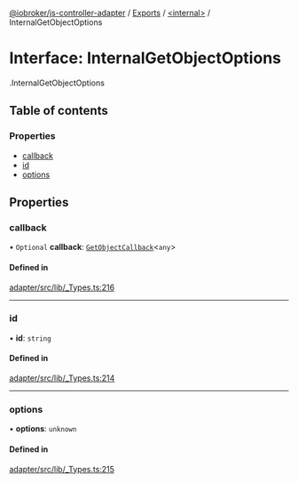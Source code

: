 [@iobroker/js-controller-adapter](../README.md) / [Exports](../modules.md) / [<internal\>](../modules/internal_.md) / InternalGetObjectOptions

# Interface: InternalGetObjectOptions

[<internal>](../modules/internal_.md).InternalGetObjectOptions

## Table of contents

### Properties

- [callback](internal_.InternalGetObjectOptions.md#callback)
- [id](internal_.InternalGetObjectOptions.md#id)
- [options](internal_.InternalGetObjectOptions.md#options)

## Properties

### callback

• `Optional` **callback**: [`GetObjectCallback`](../modules/internal_.md#getobjectcallback)<`any`\>

#### Defined in

[adapter/src/lib/_Types.ts:216](https://github.com/ioBroker/ioBroker.js-controller/blob/d8eef178/packages/adapter/src/lib/_Types.ts#L216)

___

### id

• **id**: `string`

#### Defined in

[adapter/src/lib/_Types.ts:214](https://github.com/ioBroker/ioBroker.js-controller/blob/d8eef178/packages/adapter/src/lib/_Types.ts#L214)

___

### options

• **options**: `unknown`

#### Defined in

[adapter/src/lib/_Types.ts:215](https://github.com/ioBroker/ioBroker.js-controller/blob/d8eef178/packages/adapter/src/lib/_Types.ts#L215)
